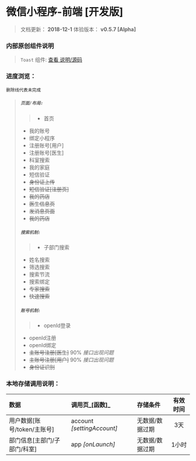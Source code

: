 # 微信小程序-前端 [开发版]
> 文档更新： **2018-12-1**
> 体验版本： **v0.5.7 [Alpha]**
### 内部原创组件说明
>`Toast` 组件: [查看 说明/源码](https://gitee.com/slm47888/wechat_applet__component_toast)
### 进度浏览：
`删除线代表未完成`
>##### `页面/布局:`
>>- 首页
>- 我的账号
>- 绑定小程序
>- 注册账号[用户]
>- 注册账号[医生]
>- 科室搜索
>- 我的家庭
>- 短信验证
>- ~~身份证上传~~
>- ~~短信验证[注册页]~~
>- ~~我的药店~~
>- ~~医生信息页~~
>- ~~发消息页面~~
>- ~~我的药店~~
>##### `搜索机制:`
>>- 子部门搜索
>- 姓名搜索
>- 筛选搜索 
>- 搜索节流
>- 搜索绑定
>- ~~专家搜索~~
>- ~~快速搜索~~
>##### `账号机制:`
>>- openId登录
>- openId注册
>- openId绑定 
>- ~~主账号注册[医生]~~ 90% _接口出现问题_
>- ~~主账号注册[用户]~~ 90% _接口出现问题_
>- ~~身份证识别~~

### 本地存储调用说明：

| 数据      |调用页_[函数]_      |     存储条件 |   有效时间   |
| :--------| :-------- | :--------| :------: |
| 用户数据[账号/token/主账号]  | account _[settingAccount]_    |   无数据/数据过期 |  3天 |
| 部门信息[主部门/子部门/科室]  | app _[onLaunch]_    |   无数据/数据过期 |  1小时 |
